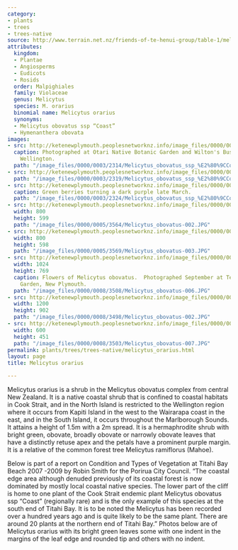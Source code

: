 ```yaml
---
category:
- plants
- trees
- trees-native
source: http://www.terrain.net.nz/friends-of-te-henui-group/table-1/melicytus-obovatus-ssp-coast.html
attributes:
  kingdom:
  - Plantae
  - Angiosperms
  - Eudicots
  - Rosids
  order: Malpighiales
  family: Violaceae
  genus: Melicytus
  species: M. orarius
  binomial name: Melicytus orarius
  synonyms:
  - Melicytus obovatus ssp “Coast”
  - Hymenanthera obovata
images:
- src: http://ketenewplymouth.peoplesnetworknz.info/image_files/0000/0003/2314/Melicytus_obovatus_ssp_%E2%80%9CCoast%E2%80%9D.JPG
  caption: Photographed at Otari Native Botanic Garden and Wilton's Bush Reserve.
    Wellington.
  path: "/image_files/0000/0003/2314/Melicytus_obovatus_ssp_%E2%80%9CCoast%E2%80%9D.JPG"
- src: http://ketenewplymouth.peoplesnetworknz.info/image_files/0000/0003/2319/Melicytus_obovatus_ssp_%E2%80%9CCoast%E2%80%9D-001.JPG
  path: "/image_files/0000/0003/2319/Melicytus_obovatus_ssp_%E2%80%9CCoast%E2%80%9D-001.JPG"
- src: http://ketenewplymouth.peoplesnetworknz.info/image_files/0000/0003/2324/Melicytus_obovatus_ssp_%E2%80%9CCoast%E2%80%9D-002.JPG
  caption: Green berries turning a dark purple late March.
  path: "/image_files/0000/0003/2324/Melicytus_obovatus_ssp_%E2%80%9CCoast%E2%80%9D-002.JPG"
- src: http://ketenewplymouth.peoplesnetworknz.info/image_files/0000/0005/3564/Melicytus_obovatus-002.JPG
  width: 800
  height: 599
  path: "/image_files/0000/0005/3564/Melicytus_obovatus-002.JPG"
- src: http://ketenewplymouth.peoplesnetworknz.info/image_files/0000/0005/3569/Melicytus_obovatus-003.JPG
  width: 800
  height: 598
  path: "/image_files/0000/0005/3569/Melicytus_obovatus-003.JPG"
- src: http://ketenewplymouth.peoplesnetworknz.info/image_files/0000/0008/3508/Melicytus_obovatus-006.JPG
  width: 1024
  height: 769
  caption: Flowers of Melicytus obovatus.  Photographed September at Te Kainga Marire
    Garden, New Plymouth.
  path: "/image_files/0000/0008/3508/Melicytus_obovatus-006.JPG"
- src: http://ketenewplymouth.peoplesnetworknz.info/image_files/0000/0008/3498/Melicytus_obovatus-002.JPG
  width: 1200
  height: 902
  path: "/image_files/0000/0008/3498/Melicytus_obovatus-002.JPG"
- src: http://ketenewplymouth.peoplesnetworknz.info/image_files/0000/0008/3503/Melicytus_obovatus-007.JPG
  width: 600
  height: 451
  path: "/image_files/0000/0008/3503/Melicytus_obovatus-007.JPG"
permalink: plants/trees/trees-native/melicytus_orarius.html
layout: page
title: Melicytus orarius

---
```

Melicytus orarius is a shrub in the Melicytus obovatus complex from central New Zealand. It is a native coastal shrub that is confined to coastal habitats in Cook Strait, and in the North Island is restricted to the Wellington region where it occurs from Kapiti Island in the west to the Wairarapa coast in the east, and in the South Island, it occurs throughout the Marlborough Sounds. It attains a height of 1.5m with a 2m spread. It is a hermaphrodite shrub with bright green, obovate, broadly obovate or narrowly obovate leaves that have a distinctly retuse apex and the petals have a prominent purple margin. It is a relative of the common forest tree Melicytus ramiflorus (Mahoe).

Below is part of a report on Condition and Types of Vegetation at Titahi Bay Beach 2007 -2009 by Robin Smith for the Porirua City Council. 
“The coastal edge area although denuded previously of its coastal forest is now dominated by mostly local coastal native species. The lower part of the cliff is home to one plant of the Cook Strait endemic plant Melicytus obovatus ssp “Coast” (regionally rare) and is the only example of this species at the south end of Titahi Bay. It is to be noted the Melicytus has been recorded over a hundred years ago and is quite likely to be the same plant. There are around 20 plants at the northern end of Titahi Bay.”
Photos below are of Melicytus orarius with its bright green leaves some with one indent in the margins of the leaf edge and rounded tip and others with no indent.
